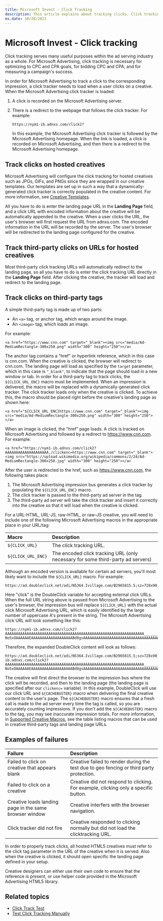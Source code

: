 ```yaml
---
title: Microsoft Invest - Click Tracking
description: This article explains about tracking clicks. Click tracking helps the ad serving industry to optimize CPC and CPA goals, bidding, and measuring campaign success.
ms.date: 10/28/2023
---
```


# Microsoft Invest - Click tracking

Click tracking serves many useful purposes within the ad serving industry as a whole. For Microsoft Advertising, click tracking is necessary for optimizing to CPC and CPA goals, for bidding CPC and CPA, and for measuring a campaign's success.

In order for Microsoft Advertising to track a click to the corresponding impression, a click tracker needs to load when a user clicks on a creative. When the Microsoft Advertising click tracker is loaded:

1. A click is recorded on the Microsoft Advertising server.

1. There is a redirect to the webpage that follows the click tracker. For example:

    ```
    https://nym1-ib.adnxs.com/click2?
    ```

    In this example, the Microsoft Advertising click tracker is followed by the Microsoft Advertising homepage. When the link is loaded, a click is recorded on Microsoft Advertising, and then there is a redirect to the Microsoft Advertising homepage.

## Track clicks on hosted creatives

Microsoft Advertising will configure the click tracking for hosted creatives such as JPGs, GIFs, and PNGs since they are wrapped in our creative templates. Our templates are set up in such a way that a dynamically-generated click tracker is correctly populated in the creative content. For more information, see [Creative Templates](./creative-templates.md).

All you have to do is enter the landing page URL in the **Landing Page** field, and a click URL with encoded information about the creative will be automatically appended to the creative. When a user clicks the URL, the user's browser will first request the URL from adnxs.com. The encoded information in the URL will be recorded by the server. The user's browser will be redirected to the landing page configured for the creative.

## Track third-party clicks on URLs for hosted creatives

Most third-party click tracking URLs will automatically redirect to the landing page, so all you have to do is enter the click tracking URL directly in the **Landing Page** field. After clicking the creative, the tracker will load and redirect to the landing page.

## Track clicks on third-party tags

A simple third-party tag is made up of two parts:

- An `<a>` tag, or anchor tag, which wraps around the image.
- An `<image>` tag, which loads an image.

For example:

```
<a href="https://www.cnn.com" target="_blank"><img src="media/Ad-MediumRectangle-300x250.png" width="300" height="250"></a>
```

The anchor tag contains a "href" or hyperlink reference, which in this case is cnn.com. When the creative is clicked, the browser will redirect to cnn.com. The landing page will load as specified by the `target` parameter, which in this case is `"_blank"`, to indicate that the page should load in a new window or tab. In order for a third-party tag to track clicks, the `${CLICK_URL_ENC}` macro must be implemented. When an impression is delivered, the macro will be replaced with a dynamically-generated click tracker. The click tracker loads only when the creative is clicked. To achieve this, the macro should be placed right before the creative's landing page as shown here:

```
<a href="${CLICK_URL_ENC}https://www.cnn.com" target="_blank"><img src="media/Ad-MediumRectangle-300x250.png" width="300" height="250"></a>
```

When an image is clicked, the "href" page loads. A click is tracked on Microsoft Advertising and followed by a redirect to
https://www.cnn.com. For example:

```
<a href="https://nym1-ib.adnxs.com/click2?AAAAAAAAAAAAAAAAAAAA./clickenc=https://www.cnn.com" target="_blank"><img src="https://upload.wikimedia.org/wikipedia/commons/2/24/Ad-MediumRectangle-300x250.jpg" width="300" height="250"></a>
```

After the user is redirected to the href, such as https://www.cnn.com, the following takes place:

1. The Microsoft Advertising impression bus generates a click tracker by populating the `${CLICK_URL_ENC}` macro.
1. The click tracker is passed to the third-party ad server in the tag.
1. The third-party ad server will take the click tracker and insert it correctly into the creative so that it will load when the creative is clicked.

For a URL-HTML, URL-JS, raw-HTML, or raw-JS creative, you will need to include one of the following Microsoft Advertising macros in the appropriate place in your URL/tag:

| Macro | Description |
|:---|:---|
| `${CLICK_URL}` | The click tracking URL. |
| `${CLICK_URL_ENC}` | The encoded click tracking URL (only necessary for some third-party ad servers) |

Although an encoded version is available for certain ad servers, you'll most likely want to include the `${CLICK_URL}` macro. For example:

```
https://ad.doubleclick.net/adi/N5364.Ivillage.com/B2965815.5;sz=728x90;click=${CLICK_URL};ord=${CACHEBUSTER}?
```

Here "click" is the DoubleClick variable for accepting external click URLs. When the full URL string above is passed from Microsoft Advertising to the user's browser, the impression bus will replace `${CLICK_URL}` with the actual click Microsoft Advertising URL, which is easily identified by the large number of uppercase A's present in the string. The Microsoft Advertising click URL will look something like this:

```
https://nym1-ib.adnxs.com/click2?AAAAAAAAAAAAAAAAAAAAAAAAAAAAAAAAAAAAAAAAAAAAAAAAAAAAAAAAAAAAAAAA__________-No5xOAAAAAAEAAAAAAAAAAAAAAAAAAABd8gsAAAAAAAAAAAAAAAAAAAAAAAAAAAAAAAAAAAAAAQAAAAAAAAEAcAsHNwAAAAA./clickenc=
```

Therefore, the expanded DoubleClick content will look as follows:

```
https://ad.doubleclick.net/adi/N5364.Ivillage.com/B2965815.5;sz=728x90;click=https://nym1-ib.adnxs.com/click2?AAAAAAAAAAAAAAAAAAAAAAAAAAAAAAAAAAAAAAAAAAAAAAAAAAAAAAAAAAAAAAAA__________-No5xOAAAAAAEAAAAAAAAAAAAAAAAAAABd8gsAAAAAAAAAAAAAAAAAAAAAAAAAAAAAAAAAAAAAAQAAAAAAAAEAcAsHNwAAAAA./clickenc=;ord=1330398521?
``````

The creative will first direct the browser to the impression bus where the click will be recorded, and then to the landing page (the landing page is specified after our `clickenc=` variable). In this example, DoubleClick will use our click URL and `${CACHEBUSTER}` macro when delivering the final creative content to the user's page. The `${CACHEBUSTER}` macro ensures that a fresh call is made to the ad
server every time the tag is called, so you are accurately counting impressions. If you don't add the `${CACHEBUSTER}` macro to the tag, you may see inaccurate impression totals. For more information, in [Supported Creative Macros](./supported-creative-macros.md), see the table listing macros that can be used in creative third-party tags and landing page URLs.

## Examples of failures

| Failure | Description |
|:---|:---|
| Failed to click on creative that appears blank | Creative failed to render during the test due to geo fencing or third party protection. |
| Failed to click on a creative | Creative did not respond to clicking. For example, clicking only a specific button. |
| Creative loads landing page in the same browser window | Creative interfers with the browser navigation. |
| Click tracker did not fire | Creative responded to clicking normally but did not load the clicktracking URL. |

In order to properly track clicks, all hosted HTML5 creatives must refer to the click tag parameter in the URL of the creative when it is served. Also when the creative is clicked, it should open specific the landing page defined in your setup.

Creative designers can either use their own code to ensure that the reference is present, or use helper code provided in the Microsoft Advertising HTML5 library.

## Related topics

- [Click Track Test](./click-track-test.md)
- [Test Click Tracking Manually](./test-click-tracking-manually.md)
